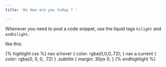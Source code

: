 ```yaml
---
title: 'Hi How are you today ? '

---
```

Whenever you need to post a code snippet, use the liquid tags `hilight` and `endhilight`.

<!--more-->

like this:

{% highlight css %}
nav a:hover {
  color: rgba(0,0,0,.72);
}
nav a.current {
  color: rgba(0, 0, 0, .72)
}
.subtitle {
  margin: 30px 0;
}
{% endhighlight %}